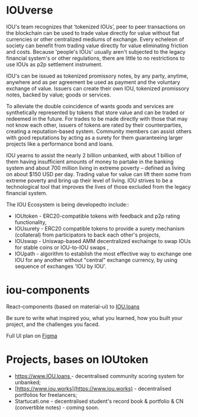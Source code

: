 # IOUverse

IOU's team recognizes that ‘tokenized IOUs’, peer to peer transactions on the blockchain can be used to trade value directly for value without fiat currencies or other centralized mediums of exchange. Every echeleon of society can benefit from trading value directly for value eliminating friction and costs. Because  'people's IOUs' usually aren't subjected to the legacy financial system's  or other regulations, there are little to no restrictions to use IOUs as p2p settlement instrument.

IOU's can be  issued as tokenized promissory notes, by any party, anytime, anywhere and as per agreement be used as payment and the voluntary  exchange of value. Issuers can create their own IOU, tokenized promissory notes, backed by value; goods or services. 

To alleviate the double coincidence of wants goods and services are synthetically represented by tokens that store value and can be traded or redeemed in the future. For trades to be made directly with those that may not know each other, issuers of tokens are rated by their counterparties, creating a reputation-based system. Community members can assist others with good reputations by acting as a surety for them guaranteeing larger projects like a performance bond and loans.

IOU yearns to assist the nearly 2 billion unbanked, with about 1 billion of them having insufficient amounts of money to partake in the banking system and about 700 million living in extreme poverty – defined as living on about $150 USD per day. Trading value for value can lift them some from extreme poverty and bring up their level of living. IOU strives to be a technological tool that improves the lives of those excluded from the legacy financial system.

The IOU Ecosystem is being developedto include::
- IOUtoken - ERC20-compatible tokens with feedback and p2p rating functionality,
- IOUsurety - ERC20 compatible tokens to provide a surety mechanism (collateral) from participators to back each other's projects,
- IOUswap - Uniswap-based AMM decentralized exchainge to swap IOUs for  stable coins or IOU-to-IOU swaps ,
- IOUpath - algorithm to establish the most effective way to exchange one IOU for any another without "central" exchange currency, by using sequence of exchanges 'IOU by IOU'.

# iou-components

React-components (based on material-ui) to [IOU.loans](https://www.iou.loans/)

Be sure to write what inspired you, what you learned, how you built your project, and the challenges you faced. 

Full UI plan on [Figma](https://www.figma.com/proto/VNS3WTR1cU54hJFB7YrbAq/IOU?node-id=1%3A145&starting-point-node-id=1%3A145)

# Projects, bases on IOUtoken

- [https://www.IOU.loans ](https://www.IOU.loans )- decentralised community scoring system for unbanked; 
- [https://www.iou.works](https://www.iou.works) - decentralised portfolios for freelancers;
- Startucati.one - decentralised student's record book & portfolio & CN (convertible notes) - coming soon.
